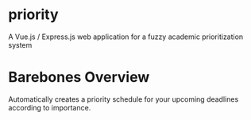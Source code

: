 # priority
A Vue.js / Express.js web application for a fuzzy academic prioritization system 

# Barebones Overview
Automatically creates a priority schedule for your upcoming deadlines according to importance. 

